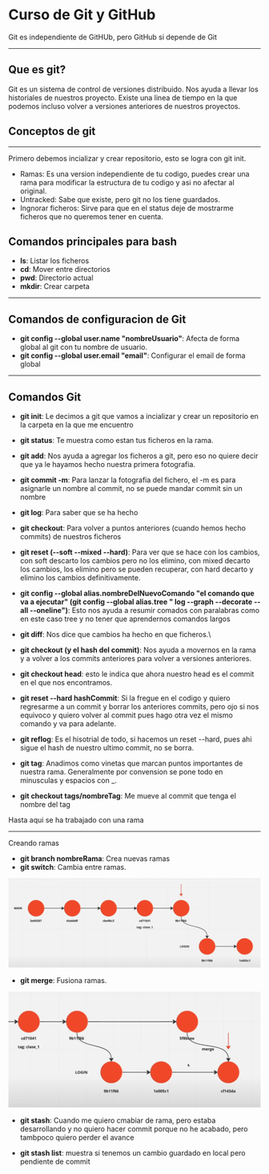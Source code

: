 # Curso de Git y GitHub

Git es independiente de GitHUb, pero GitHub si depende de Git

---

## Que es git?

Git es un sistema de control de versiones distribuido.
Nos ayuda a llevar los historiales de nuestros proyecto. Existe una linea de tiempo en la que podemos incluso volver a versiones anteriores de nuestros proyectos.

## Conceptos de git

---
Primero debemos incializar y crear repositorio, esto se logra con git init.

* Ramas: Es una version independiente de tu codigo, puedes crear una rama para modificar la estructura de tu codigo y asi no afectar al original.
* Untracked: Sabe que existe, pero git no los tiene guardados.
* Ingnorar ficheros: Sirve para que en el status deje de mostrarme ficheros que no queremos tener en cuenta.

## Comandos principales para bash

* **ls**: Listar los ficheros
* **cd**: Mover entre directorios
* **pwd**: Directorio actual
* **mkdir**: Crear carpeta

---

## Comandos de configuracion de Git

* **git config --global user.name "nombreUsuario"**: Afecta de forma global al git con tu nombre de usuario.
* **git config --global user.email "email"**: Configurar el email de forma global

---

## Comandos Git

* **git init**: Le decimos a git que vamos a incializar y crear un repositorio en la carpeta en la que me encuentro

* **git status**: Te muestra como estan tus ficheros en la rama.

* **git add**: Nos ayuda a agregar los ficheros a git, pero eso no quiere decir que ya le hayamos hecho nuestra primera fotografia.

* **git commit -m**: Para lanzar la fotografia del fichero, el -m es para asignarle un nombre al commit, no se puede mandar commit sin un nombre

* **git log**: Para saber que se ha hecho

* **git checkout**: Para volver a puntos anteriores (cuando hemos hecho commits) de nuestros ficheros

* **git reset (--soft --mixed --hard)**: Para ver que se hace con los cambios, con soft descarto los cambios pero no los elimino, con mixed decarto los cambios, los elimino pero se pueden recuperar, con hard decarto y elimino los cambios definitivamente.

* **git config --global alias.nombreDelNuevoComando "el comando que va a ejecutar" (git config --global alias.tree " log --graph --decorate --all --oneline")**: Esto nos ayuda a resumir comados con paralabras como en este caso tree y no tener que aprendernos comandos largos

* **git diff**: Nos dice que cambios ha hecho en que ficheros.\

* **git checkout (y el hash del commit)**: Nos ayuda a movernos en la rama y a volver a los commits anteriores para volver a versiones anteriores.

* **git checkout head**: esto le indica que ahora nuestro head es el commit en el que nos encontramos.

* **git reset --hard hashCommit**: Si la fregue en el codigo y quiero regresarme a un commit y borrar los anteriores commits, pero ojo si nos equivoco y quiero volver al commit pues hago otra vez el mismo comando y va para adelante.

* **git reflog**: Es el hisotrial de todo, si hacemos un reset --hard, pues ahi sigue el hash de nuestro ultimo commit, no se borra.

* **git tag**: Anadimos como vinetas que marcan puntos importantes de nuestra rama. Generalmente por convension se pone todo en minusculas y espacios con _.

* **git checkout tags/nombreTag**: Me mueve al commit que tenga el nombre del tag

Hasta aqui se ha trabajado con una rama

---
Creando ramas

* **git branch nombreRama**: Crea nuevas ramas
* **git switch**: Cambia entre ramas.

![Flujo de git con dos ramas](img/Screenshot%202023-11-18%20095449.png)

* **git merge**: Fusiona ramas.

![Flujo de git con dos ramas](img/Screenshot%202023-11-18%20100458.png)

* **git stash**: Cuando me quiero cmabiar de rama, pero estaba desarrollando y no quiero hacer commit porque no he acabado, pero tambpoco quiero perder el avance

* **git stash list**: muestra si tenemos un cambio guardado en local pero pendiente de commit